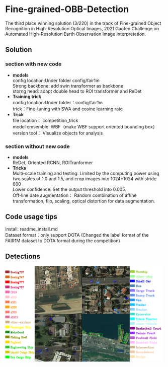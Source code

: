 # Fine-grained-OBB-Detection
The third place winning solution (3/220) in the track of Fine-grained Object Recognition in High-Resolution Optical Images, 2021 Gaofen Challenge on Automated High-Resolution Earth Observation Image Interpretation. 
## Solution
### section with new code
* **models**    
 config location:Under folder config/fair1m   
 Strong backbone: add swin transformer  as backbone   
 storng head:     adapt double head to ROI transformer and ReDet
* **Training trick**    
 config location:Under folder：config/fair1m   
 trick：Fine-tuning with SWA and cosine learning rate
* **Trick**    
 file location： competition_trick   
 model emsemble:  WBF（make WBF support oriented bounding box）   
 version tool：   Visualize objects for analysis
### section without new code 
* **models**      
 ReDet, Oriented RCNN, ROITranformer   
* **Tricks**       
 Multi-scale training and testing: Limited by the computing power using two scales of 1.0 and 1.5, and crop images into 1024*1024 with stride 800   
 Lower confidence: Set the output threshold into 0.005.   
 Off-line date augmentation： Random combination of affine transformation, flip, scaling, optical distortion for data augmentation.
 ## Code usage tips   
 install: readme_install.md   
 Dataset format：only support DOTA (Changed the label format of the FAIR1M dataset to DOTA format during the competition)
 ## Detections   
![demo image](demo/det_result.png)
